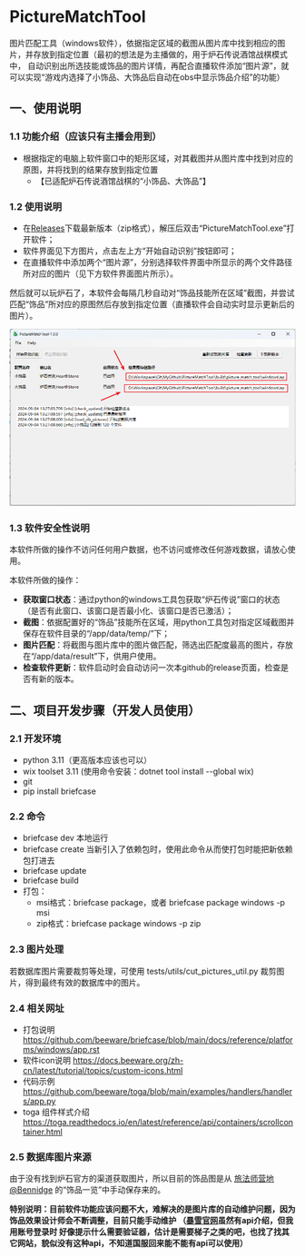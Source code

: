 # PictureMatchTool
图片匹配工具（windows软件），依据指定区域的截图从图片库中找到相应的图片，并存放到指定位置（最初的想法是为主播做的，用于炉石传说酒馆战棋模式中，
自动识别出所选技能或饰品的图片详情，再配合直播软件添加“图片源”，就可以实现“游戏内选择了小饰品、大饰品后自动在obs中显示饰品介绍”的功能）

## 一、使用说明
### 1.1 功能介绍（应该只有主播会用到）
* 根据指定的电脑上软件窗口中的矩形区域，对其截图并从图片库中找到对应的原图，并将找到的结果存放到指定位置
  - 【已适配炉石传说酒馆战棋的“小饰品、大饰品”】
### 1.2 使用说明
* 在[Releases](https://github.com/simonalexs/PictureMatchTool/releases)下载最新版本（zip格式），解压后双击“PictureMatchTool.exe”打开软件；
* 软件界面见下方图片，点击左上方“开始自动识别”按钮即可；
* 在直播软件中添加两个“图片源”，分别选择软件界面中所显示的两个文件路径所对应的图片（见下方软件界面图片所示）。

然后就可以玩炉石了，本软件会每隔几秒自动对“饰品技能所在区域”截图，并尝试匹配“饰品”所对应的原图然后存放到指定位置（直播软件会自动实时显示更新后的图片）。

![软件界面截图](docs/软件界面.png)

### 1.3 软件安全性说明
本软件所做的操作不访问任何用户数据，也不访问或修改任何游戏数据，请放心使用。

本软件所做的操作：
* **获取窗口状态**：通过python的windows工具包获取“炉石传说”窗口的状态（是否有此窗口、该窗口是否最小化、该窗口是否已激活）；
* **截图**：依据配置好的“饰品”技能所在区域，用python工具包对指定区域截图并保存在软件目录的“/app/data/temp/”下；
* **图片匹配**：将截图与图片库中的图片做匹配，筛选出匹配度最高的图片，存放在“/app/data/result”下，供用户使用。
* **检查软件更新**：软件启动时会自动访问一次本github的release页面，检查是否有新的版本。

## 二、项目开发步骤（开发人员使用）
### 2.1 开发环境
* python 3.11（更高版本应该也可以）
* wix toolset 3.11 (使用命令安装：dotnet tool install --global wix)
* git
* pip install briefcase
### 2.2 命令
* briefcase dev 本地运行
* briefcase create 当新引入了依赖包时，使用此命令从而使打包时能把新依赖包打进去
* briefcase update
* briefcase build
* 打包：
  - msi格式：briefcase package，或者 briefcase package windows -p msi
  - zip格式：briefcase package windows -p zip

### 2.3 图片处理
若数据库图片需要裁剪等处理，可使用 tests/utils/cut_pictures_util.py 裁剪图片，得到最终有效的数据库中的图片。
### 2.4 相关网址
* 打包说明
https://github.com/beeware/briefcase/blob/main/docs/reference/platforms/windows/app.rst
* 软件icon说明
https://docs.beeware.org/zh-cn/latest/tutorial/topics/custom-icons.html
* 代码示例
https://github.com/beeware/toga/blob/main/examples/handlers/handlers/app.py
* toga 组件样式介绍
https://toga.readthedocs.io/en/latest/reference/api/containers/scrollcontainer.html

### 2.5 数据库图片来源
由于没有找到炉石官方的渠道获取图片，所以目前的饰品图是从 [旅法师营地@Bennidge](https://www.iyingdi.com/tz/people/55547) 的“饰品一览”中手动保存来的。

**特别说明：目前软件功能应该问题不大，难解决的是图片库的自动维护问题，因为饰品效果设计师会不断调整，目前只能手动维护
（[暴雪官网](https://develop.battle.net/documentation/hearthstone/game-data-apis)虽然有api介绍，但我用账号登录时
好像提示什么需要验证器，估计是需要梯子之类的吧，也找了找其它网站，貌似没有这种api，不知道国服回来能不能有api可以使用）**